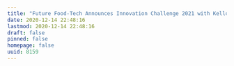 ```yaml
---
title: "Future Food-Tech Announces Innovation Challenge 2021 with Kellogg Company and Unilever"
date: 2020-12-14 22:48:16
lastmod: 2020-12-14 22:48:16
draft: false
pinned: false
homepage: false
uuid: 8159
---
```

